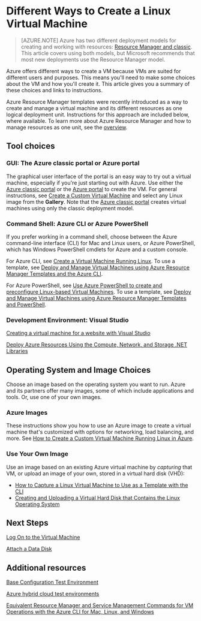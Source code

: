 <properties
	pageTitle="Different ways to create a Linux VM | Microsoft Azure"
	description="Lists the different ways to create a Linux virtual machine on Azure and gives links to further instructions."
	services="virtual-machines"
	documentationCenter=""
	authors="dsk-2015"
	manager="timlt"
	editor=""
	tags="azure-service-management,azure-resource-manager"/>

<tags
	ms.service="virtual-machines"
	ms.devlang="na"
	ms.topic="article"
	ms.tgt_pltfrm="vm-linux"
	ms.workload="infrastructure-services"
	ms.date="08/12/2015"
	ms.author="dkshir"/>

# Different Ways to Create a Linux Virtual Machine

> [AZURE.NOTE] Azure has two different deployment models for creating and working with resources:  [Resource Manager and classic](../resource-manager-deployment-model.md). This article covers using both models, but Microsoft recommends that most new deployments use the Resource Manager model.

Azure offers different ways to create a VM because VMs are suited for different users and purposes. This means you'll need to make some choices about the VM and how you'll create it. This article gives you a summary of these choices and links to instructions.

Azure Resource Manager templates were recently introduced as a way to create and manage a virtual machine and its different resources as one logical deployment unit. Instructions for this approach are included below, where available. To learn more about Azure Resource Manager and how to manage resources as one unit, see the [overview][].

## Tool choices

### GUI: The Azure classic portal or Azure portal

The graphical user interface of the portal is an easy way to try out a virtual machine, especially if you're just starting out with Azure. Use either the [Azure classic portal](http://manage.windowsazure.com) or the [Azure portal](http://portal.azure.com) to create the VM. For general instructions, see [Create a Custom Virtual Machine][] and select any Linux image from the **Gallery**. Note that the [Azure classic portal](http://manage.windowsazure.com) creates virtual machines using only the classic deployment model.

### Command Shell: Azure CLI or Azure PowerShell

If you prefer working in a command shell, choose between the Azure command-line interface (CLI) for Mac and Linux users, or Azure PowerShell, which has Windows PowerShell cmdlets for Azure and a custom console.

For Azure CLI, see [Create a Virtual Machine Running Linux][]. To use a template, see [Deploy and Manage Virtual Machines using Azure Resource Manager Templates and the Azure CLI][].

For Azure PowerShell, see [Use Azure PowerShell to create and preconfigure Linux-based Virtual Machines][]. To use a template, see [Deploy and Manage Virtual Machines using Azure Resource Manager Templates and PowerShell][].

### Development Environment: Visual Studio

[Creating a virtual machine for a website with Visual Studio][]

[Deploy Azure Resources Using the Compute, Network, and Storage .NET Libraries][]

## Operating System and Image Choices

Choose an image based on the operating system you want to run. Azure and its partners offer many images, some of which include applications and tools. Or, use one of your own images.

### Azure Images

These instructions show you how to use an Azure image to create a virtual machine that's customized with options for networking, load balancing, and more. See [How to Create a Custom Virtual Machine Running Linux in Azure][].

### Use Your Own Image

Use an image based on an existing Azure virtual machine by *capturing* that VM, or upload an image of your own, stored in a virtual hard disk (VHD):

- [How to Capture a Linux Virtual Machine to Use as a Template with the CLI][]
- [Creating and Uploading a Virtual Hard Disk that Contains the Linux Operating System][]

## Next Steps

[Log On to the Virtual Machine][]

[Attach a Data Disk][]

## Additional resources

[Base Configuration Test Environment][]

[Azure hybrid cloud test environments][]

[Equivalent Resource Manager and Service Management Commands for VM Operations with the Azure CLI for Mac, Linux, and Windows][]

<!-- LINKS -->
[overview]: ../resource-group-overview.md

[Create a Virtual Machine Running Windows]: virtual-machines-windows-tutorial.md
[Create a Virtual Machine Running Linux]: virtual-machines-linux-tutorial.md

[Equivalent Resource Manager and Service Management Commands for VM Operations with the Azure CLI for Mac, Linux, and Windows]:xplat-cli-azure-manage-vm-asm-arm.md
[Deploy and Manage Virtual Machines using Azure Resource Manager Templates and the Azure CLI]: virtual-machines-deploy-rmtemplates-azure-cli.md
[Deploy and Manage Virtual Machines using Azure Resource Manager Templates and PowerShell]:  virtual-machines-deploy-rmtemplates-powershell.md
[Use Azure PowerShell to create and preconfigure Linux-based Virtual Machines]: virtual-machines-ps-create-preconfigure-linux-vms.md

[How to Create a Custom Virtual Machine Running Linux in Azure]: virtual-machines-linux-create-custom.md
[How to Capture a Linux Virtual Machine to Use as a Template with the CLI]: virtual-machines-linux-capture-image.md

[Creating and Uploading a Virtual Hard Disk that Contains the Linux Operating System]: virtual-machines-linux-create-upload-vhd.md

[Creating a virtual machine for a website with Visual Studio]: virtual-machines-dotnet-create-visual-studio-powershell.md
[Deploy Azure Resources Using the Compute, Network, and Storage .NET Libraries]: virtual-machines-arm-deployment.md

[Log On to the Virtual Machine]: virtual-machines-linux-how-to-log-on.md

[Attach a Data Disk]: virtual-machines-linux-how-to-attach-disk.md

[Base Configuration Test Environment]: virtual-machines-base-configuration-test-environment.md
[Azure hybrid cloud test environments]: virtual-machines-hybrid-cloud-test-environments.md

[Create a Virtual Machine Running Linux]: virtual-machines-linux-tutorial.md
[Create a Custom Virtual Machine]: virtual-machines-create-custom.md
